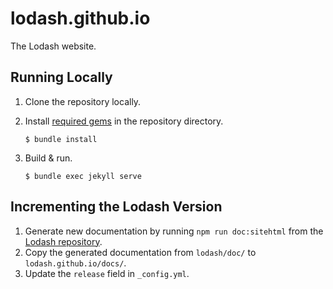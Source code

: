 # lodash.github.io

The Lodash website.

## Running Locally

1. Clone the repository locally.

2. Install [required gems](http://bundler.io/) in the repository directory.
    ```shell
    $ bundle install
    ```

3. Build & run.
    ```shell
    $ bundle exec jekyll serve
    ```

## Incrementing the Lodash Version

1. Generate new documentation by running `npm run doc:sitehtml` from the [Lodash repository](https://github.com/lodash/lodash).
2. Copy the generated documentation from `lodash/doc/` to `lodash.github.io/docs/`.
3. Update the `release` field in `_config.yml`.
